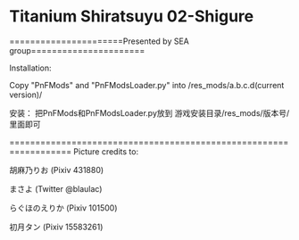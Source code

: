 ﻿# Titanium Shiratsuyu 02-Shigure

======================Presented by SEA group======================



Installation: 

Copy "PnFMods" and "PnFModsLoader.py" into /res_mods/a.b.c.d(current version)/


安装：
把PnFMods和PnFModsLoader.py放到
游戏安装目录/res_mods/版本号/ 
里面即可

==================================================================
Picture credits to:
胡麻乃りお	(Pixiv 431880)
まさよ		(Twitter @blaulac)
らぐほのえりか	(Pixiv 101500)
初月タン	(Pixiv 15583261)